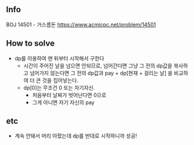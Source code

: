 ## Info
BOJ 14501 - 거스름돈 https://www.acmicpc.net/problem/14501

## How to solve
* dp를 이용하여 맨 뒤부터 시작해서 구한다
    * 시간이 주어진 날을 넘으면 안되므로, 넘어간다면 그냥 그 전의 dp값을 복사하고 넘어가지 않는다면 그 전의 dp값과 pay + dp[현재 + 걸리는 날] 을 비교하여 더 큰 것을 집어넣는다.
    * dp[0]는 무조건 0 또는 자기자신.
        * 처음부터 날짜가 벗어난다면 0으로
        * 그게 아니면 자기 자신의 pay

## etc
* 계속 안돼서 머리 아팠는데 dp를 반대로 시작하니까 성공!